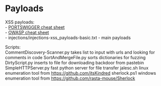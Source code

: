 # Payloads

XSS payloads:<br>
	- <a href="https://portswigger.net/web-security/cross-site-scripting/cheat-sheet">PORTSWIGGER cheat sheet</a><br>
	- <a href="https://www.owasp.org/index.php/XSS_Filter_Evasion_Cheat_Sheet">OWASP cheat sheet</a><br>
	- injections/injections-xss_payloads-basic.txt - main payloads<br>

Scripts:<br>
CommentDiscovery-Scanner.py takes list to input with urls and looking for comments in code
SortAndMergeFile.py sorts dictionaries for fuzzing
DirtyScript.py inserts to file for downloading backdoor from pastebin
SimpleHTTPServer.py fast python server for file transfer
jalesc.sh linux enumeration tool from https://github.com/itsKindred
sherlock.ps1 windows enumeration tool from https://github.com/rasta-mouse/Sherlock <br>
